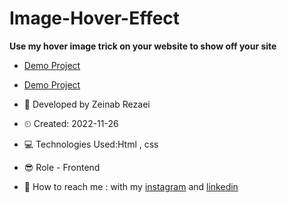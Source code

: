 # Image-Hover-Effect

**Use my hover image trick on your website to show off your site**

- [Demo Project](https://user-images.githubusercontent.com/121185931/208995032-4dd41c8e-ff02-4234-ac90-341e57657745.mp4)

- [Demo Project](https://zeinab-rezaei-web.github.io/Image-Hover-Effect/)

- 👩 Developed by Zeinab Rezaei

- ⏲ Created: 2022-11-26

- 💻 Technologies Used:Html , css 

- 😎 Role - Frontend

- 🔗 How to reach me : with my [instagram](https://www.instagram.com/zeinab.rezaei.web) and [linkedin](https://www.linkedin.com/in/zeinab-rezaei-web)
